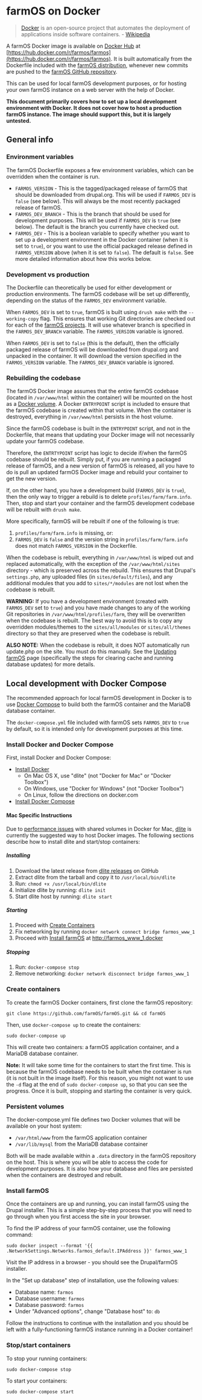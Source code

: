 # farmOS on Docker

> [Docker] is an open-source project that automates the deployment of applications
> inside software containers. - [Wikipedia]

A farmOS Docker image is available on [Docker Hub] at
[https://hub.docker.com/r/farmos/farmos](https://hub.docker.com/r/farmos/farmos).
It is built automatically from the Dockerfile included with the
[farmOS distribution], whenever new commits are pushed to the
[farmOS GitHub repository].

This can be used for local farmOS development purposes, or for hosting your own
farmOS instance on a web server with the help of Docker.

**This document primarily covers how to set up a local development environment
with Docker. It does not cover how to host a production farmOS instance. The
image should support this, but it is largely untested.**

## General info

### Environment variables

The farmOS Dockerfile exposes a few environment variables, which can be
overridden when the container is run.

* `FARMOS_VERSION` - This is the tagged/packaged release of farmOS that should be
downloaded from drupal.org. This will be used if `FARMOS_DEV` is `false` (see
below). This will always be the most recently packaged release of farmOS.
* `FARMOS_DEV_BRANCH` - This is the branch that should be used for development
purposes. This will be used if `FARMOS_DEV` is `true` (see below). The default
is the branch you currently have checked out.
* `FARMOS_DEV` - This is a boolean variable to specify whether you want
to set up a development environment in the Docker container (when it is set to
`true`), or you want to use the official packaged release defined in
`FARMOS_VERSION` above (when it is set to `false`). The default is `false`. See
more detailed information about how this works below.

### Development vs production

The Dockerfile can theoretically be used for either development or production
environments. The farmOS codebase will be set up differently, depending on the
status of the `FARMOS_DEV` environment variable.

When `FARMOS_DEV` is set to `true`, farmOS is built using `drush make` with the
`--working-copy` flag. This ensures that working Git directories are checked out
for each of the [farmOS projects]. It will use whatever branch is specified in
the `FARMOS_DEV_BRANCH` variable. The `FARMOS_VERSION` variable is ignored.

When `FARMOS_DEV` is set to `false` (this is the default), then the officially
packaged release of farmOS will be downloaded from drupal.org and unpacked in
the container. It will download the version specified in the `FARMOS_VERSION`
variable. The `FARMOS_DEV_BRANCH` variable is ignored.

### Rebuilding the codebase

The farmOS Docker image assumes that the entire farmOS codebase (located in
`/var/www/html` within the container) will be mounted on the host as a
[Docker volume]. A Docker `ENTRYPOINT` script is included to ensure that the
farmOS codebase is created within that volume. When the container is destroyed,
everything in `/var/www/html` persists in the host volume.

Since the farmOS codebase is built in the `ENTRYPOINT` script, and not in the
Dockerfile, that means that updating your Docker image will not necessarily
update your farmOS codebase.

Therefore, the `ENTRTYPOINT` script has logic to decide if/when the farmOS
codebase should be rebuilt. Simply put, if you are running a packaged release of
farmOS, and a new version of farmOS is released, all you have to do is pull an
updated farmOS Docker image and rebuild your container to get the new version.

If, on the other hand, you have a development build (`FARMOS_DEV` is `true`),
then the only way to trigger a rebuild is to delete `profiles/farm/farm.info`.
Then, stop and start your container and the farmOS development codebase will be
rebuilt with `drush make`.

More specifically, farmOS will be rebuilt if one of the following is true:

1. `profiles/farm/farm.info` is missing, or:
2. `FARMOS_DEV` is `false` and the version string in `profiles/farm/farm.info`
does not match `FARMOS_VERSION` in the Dockerfile.

When the codebase is rebuilt, everything in `/var/www/html` is wiped out and
replaced automatically, with the exception of the `/var/www/html/sites`
directory - which is preserved across the rebuild. This ensures that Drupal's
`settings.php`, any uploaded files (in `sites/default/files`), and any
additional modules that you add to `sites/*/modules` are not lost when the
codebase is rebuilt.

**WARNING:** If you have a development environment (created with `FARMOS_DEV`
set to `true`) and you have made changes to any of the working Git repositories
in `/var/www/html/profiles/farm`, they will be overwritten when the codebase is
rebuilt. The best way to avoid this is to copy any overridden modules/themes to
the `sites/all/modules` or `sites/all/themes` directory so that they are
preserved when the codebase is rebuilt.

**ALSO NOTE:** When the codebase is rebuilt, it does NOT automatically run
update.php on the site. You must do this manually. See the [Updating farmOS]
page (specifically the steps for clearing cache and running database updates)
for more details.

## Local development with Docker Compose

The recommended approach for local farmOS development in Docker is to use
[Docker Compose] to build both the farmOS container and the MariaDB database
container.

The `docker-compose.yml` file included with farmOS sets `FARMOS_DEV` to `true`
by default, so it is intended only for development purposes at this time.

### Install Docker and Docker Compose

First, install Docker and Docker Compose:

* [Install Docker]
    * On Mac OS X, use "dlite" (not "Docker for Mac" or "Docker Toolbox")
    * On Windows, use "Docker for Windows" (not "Docker Toolbox")
    * On Linux, follow the directions on docker.com
* [Install Docker Compose]

#### Mac Specific Instructions
Due to [performance issues] with shared volumes in Docker for Mac, [dlite] is
currently the suggested way to host Docker images. The following sections
describe how to install dlite and start/stop containers:

##### Installing
1. Download the latest release from [dlite releases] on GitHub
2. Extract dlite from the tarball and copy it to `/usr/local/bin/dlite`
3. Run: `chmod +x /usr/local/bin/dlite`
4. Initialize dlite by running: `dlite init`
5. Start dlite host by running: `dlite start`

##### Starting
1. Proceed with [Create Containers](#create-containers)
2. Fix networking by running `docker network connect bridge farmos_www_1`
3. Proceed with [Install farmOS](#install-farmos) at [http://farmos\_www\_1.docker](http://farmos_www_1.docker)

##### Stopping
1. Run: `docker-compose stop`
2. Remove networking: `docker network disconnect bridge farmos_www_1`

### Create containers

To create the farmOS Docker containers, first clone the farmOS repository:

    git clone https://github.com/farmOS/farmOS.git && cd farmOS

Then, use `docker-compose up` to create the containers:

    sudo docker-compose up

This will create two containers: a farmOS application container, and a MariaDB
database container.

**Note:** It will take some time for the containers to start the first time.
This is because the farmOS codebase needs to be built when the container is run
(it is not built in the image itself). For this reason, you might not want to
use the `-d` flag at the end of `sudo docker-compose up`, so that you can see
the progress. Once it is built, stopping and starting the container is very
quick.

### Persistent volumes

The docker-compose.yml file defines two Docker volumes that will be available on
your host system:

* `/var/html/www` from the farmOS application container
* `/var/lib/mysql` from the MariaDB database container

Both will be made available within a `.data` directory in the farmOS repository
on the host. This is where you will be able to access the code for development
purposes. It is also how your database and files are persisted when the
containers are destroyed and rebuilt.

### Install farmOS

Once the containers are up and running, you can install farmOS using the Drupal
installer. This is a simple step-by-step process that you will need to go
through when you first access the site in your browser.

To find the IP address of your farmOS container, use the following command:

    sudo docker inspect --format '{{ .NetworkSettings.Networks.farmos_default.IPAddress }}' farmos_www_1

Visit the IP address in a browser - you should see the Drupal/farmOS installer.

In the "Set up database" step of installation, use the following values:

* Database name: `farmos`
* Database username: `farmos`
* Database password: `farmos`
* Under "Advanced options", change "Database host" to: `db`

Follow the instructions to continue with the installation and you should be left
with a fully-functioning farmOS instance running in a Docker container!

### Stop/start containers

To stop your running containers:

    sudo docker-compose stop

To start your containers:

    sudo docker-compose start

[Docker]: https://www.docker.com
[Wikipedia]: https://en.wikipedia.org/wiki/Docker_(software)
[Docker Hub]: https://hub.docker.com
[farmOS distribution]: https://www.drupal.org/project/farm
[farmOS GitHub repository]: https://github.com/farmOS/farmOS
[farmOS projects]: /development/projects
[Docker volume]: https://docs.docker.com/engine/tutorials/dockervolumes
[Updating farmOS]: /hosting/updating
[Docker Compose]: https://docs.docker.com/compose
[Install Docker]: https://docs.docker.com/engine/installation
[Install Docker Compose]: https://docs.docker.com/compose/install
[performance issues]: https://forums.docker.com/t/file-access-in-mounted-volumes-extremely-slow-cpu-bound
[dlite]: https://github.com/nlf/dlite
[dlite releases]: https://github.com/nlf/dlite/releases

